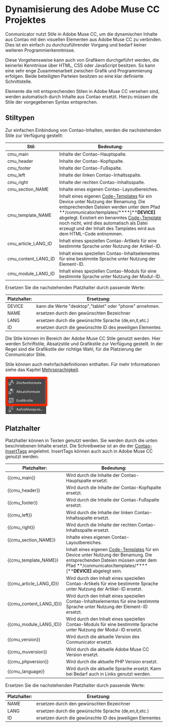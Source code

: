 # Dynamisierung des Adobe Muse CC Projektes

Conmunicator nutzt Stile in Adobe Muse CC, um die dynamischen Inhalte aus Contao mit den visuellen Elementen aus Adobe Muse CC zu verbinden. Dies ist ein einfach zu durchzuführender Vorgang und bedarf keiner weiteren Programmierkenntnisse.

Diese Vorgehensweise kann auch von Grafikern durchgeführt werden, die keinerlei Kenntnisse über HTML, CSS oder JavaScript besitzen. So kann eine sehr enge Zusammenarbeit zwischen Grafik und Programmierung erfolgen. Beide beteiligten Parteien besitzen so eine klar definierte Schnittstelle.

Elemente die mit entsprechenden Stilen in Adobe Muse CC versehen sind, werden automatisch durch Inhalte aus Contao ersetzt. Hierzu müssen die Stile der vorgegebenen Syntax entsprechen.

## Stiltypen

Zur einfachen Einbindung von Contao-Inhalten, werden die nachstehenden Stile zur Verfügung gestellt:

| Stil: | Bedeutung: |
| --- | --- |
| cmu_main | Inhalte der Contao-Hauptspalte. |
| cmu_header | Inhalte der Contao-Kopfspalte. |
| cmu_footer | Inhalte der Contao-Fußspalte. |
| cmu_left | Inhalte der linken Contao-Inhaltsspalte. |
| cmu_right | Inhalte der rechten Contao-Inhaltsspalte. |
| cmu_section_NAME | Inhalte eines eigenen Contao-Layoutbereiches. |
| cmu_template_NAME | Inhalt eines eigenen [Code-Templates](templating.md) für ein Device unter Nutzung der Benamung. Die entsprechenden Dateien werden unter dem Pfad **\/conmunicator\/templates\/****\[****DEVICE\]** abgelegt. Existiert ein benanntes [Code-Template](templating.md) noch nicht, wird dies automatisch als Datei erzeugt und der Inhalt des Tamplates wird aus dem HTML-Code entnommen. |
| cmu_article_LANG_ID | Inhalt eines speziellen Contao-Artikels für eine bestimmte Sprache unter Nutzung der Artikel-ID. |
| cmu_content_LANG_ID | Inhalt eines speziellen Contao-Inhaltselementes für eine bestimmte Sprache unter Nutzung der Element-ID. |
| cmu_module_LANG_ID | Inhalt eines speziellen Contao-Moduls für eine bestimmte Sprache unter Nutzung der Modul-ID. |

Ersetzen Sie die nachstehenden Platzhalter durch passende Werte:

| Platzhalter: | Ersetzung: |
| --- | --- |
| DEVICE | kann die Werte "desktop","tablet" oder "phone" annehmen. |
| NAME | ersetzen durch den gewünschten Bezeichner |
| LANG | ersetzen durch die gewünschte Sprache \(de,en,it,etc.\) |
| ID | ersetzen durch die gewünschte ID des jeweiligen Elementes |

Die Stile können im Bereich der Adobe Muse CC Stile genutzt werden. Hier werden Schriftstile, Absatzstile und Grafikstile zur Verfügung gestellt. In der Regel sind die Grafikstile der richtige Wahl, für die Platzierung der Conmunicator Stile.

Stile können auch mehrfachdefinitionen enthalten. Für mehr Informationen siehe das Kapitel [Mehrsprachigkeit](cmu_multilanguage.md).

![](images/dynamic/muse_style_panels.png)

## Platzhalter

Platzhalter können in Texten genutzt werden. Sie werden durch die unten beschriebenen Inhalte ersetzt. Die Schreibweise ist an die der [Contao-InsertTags](https://docs.contao.org/books/manual/3.5/de/04-inhalte-verwalten/inserttags.html) angelehnt. InsertTags können auch auch in Adobe Muse CC genutzt werden.

| Platzhalter: | Bedeutung: |
| --- | --- |
| \{\{cmu_main\}\} | Wird durch die Inhalte der Contao-Hauptspalte ersetzt. |
| {{cmu_header\}\} | Wird durch die Inhalte der Contao-Kopfspalte ersetzt. |
| \{\{cmu_footer\}\} | Wird durch die Inhalte der Contao-Fußspalte ersetzt. |
| \{\{cmu_left\}\} | Wird durch die Inhalte der linken Contao-Inhaltsspalte ersetzt. |
| \{\{cmu_right\}\} | Wird durch die Inhalte der rechten Contao-Inhaltsspalte ersetzt. |
| \{\{cmu_section_NAME\}\} | Inhalte eines eigenen Contao-Layoutbereiches. |
| \{\{cmu_template_NAME\}\} | Inhalt eines eigenen [Code-Templates](templating.md) für ein Device unter Nutzung der Benamung. Die entsprechenden Dateien müssen unter dem Pfad **\/conmunicator\/templates\/****\[****DEVICE\]** abgelegt sein. |
| \{\{cmu_article_LANG_ID\}\} | Wird durch den Inhalt eines speziellen Contao-Artikels für eine bestimmte Sprache unter Nutzung der Artikel-ID ersetzt. |
| \{\{cmu_content_LANG_ID\}\} | Wird durch den Inhalt eines speziellen Contao-Inhaltselementes für eine bestimmte Sprache unter Nutzung der Element-ID ersetzt. |
| \{\{cmu_module_LANG_ID\}\} | Wird durch den Inhalt eines speziellen Contao-Moduls für eine bestimmte Sprache unter Nutzung der Modul-ID ersetzt. |
| \{\{cmu_version\}\} | Wird durch die aktuelle Version des Conmunicator ersetzt. |
| \{\{cmu_muversion\}\} | Wird durch die aktuelle Adobe Muse CC Version ersetzt. |
| \{\{cmu_phpversion\}\} | Wird durch die aktuelle PHP Version ersetzt. |
| \{\{cmu_language\}\} | Wird durch die aktuelle Sprache ersetzt. Kann bei Bedarf auch in Links genutzt werden. |

Ersetzen Sie die nachstehenden Platzhalter durch passende Werte:

| Platzhalter: | Ersetzung: |
| --- | --- |
| NAME | ersetzen durch den gewünschten Bezeichner |
| LANG | ersetzen durch die gewünschte Sprache \(de,en,it,etc.\) |
| ID | ersetzen durch die gewünschte ID des jeweiligen Elementes |

